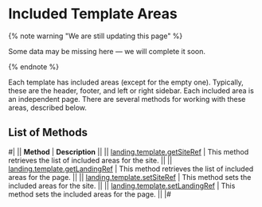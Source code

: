 # Included Template Areas

{% note warning "We are still updating this page" %}

Some data may be missing here — we will complete it soon.

{% endnote %}

Each template has included areas (except for the empty one). Typically, these are the header, footer, and left or right sidebar. Each included area is an independent page. There are several methods for working with these areas, described below.

## List of Methods

#|
|| **Method** | **Description** ||
|| [landing.template.getSiteRef](./landing-template-get-site-ref.md) | This method retrieves the list of included areas for the site. ||
|| [landing.template.getLandingRef](./landing-template-get-landing-ref.md) | This method retrieves the list of included areas for the page. ||
|| [landing.template.setSiteRef](./landing-template-set-site-ref.md) | This method sets the included areas for the site. ||
|| [landing.template.setLandingRef](./landing-template-set-landing-ref.md) | This method sets the included areas for the page. ||
|#